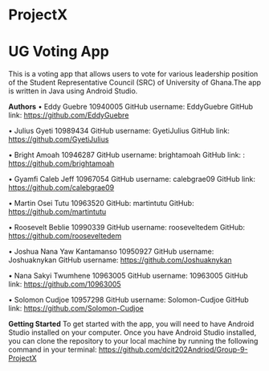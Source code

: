 # ProjectX

# UG Voting App
This is a voting app that allows users to vote for various leadership position of the Student Representative Council (SRC) of University of Ghana.The app is written in Java using Android Studio.

**Authors**
•	Eddy Guebre  10940005
GitHub username: EddyGuebre 
GitHub link: https://github.com/EddyGuebre

•	Julius Gyeti 10989434
GitHub username: GyetiJulius 
GitHub link: https://github.com/GyetiJulius

•	Bright Amoah 10946287
GitHub username: brightamoah
GitHub link: : https://github.com/brightamoah

•	Gyamfi Caleb Jeff 10967054
GitHub username: calebgrae09
GitHub link: https://github.com/calebgrae09 

•	Martin Osei Tutu 10963520
GitHub: martintutu
GitHub:  https://github.com/martintutu

•	Roosevelt Beblie 10990339
GitHub username: rooseveltedem 
GitHub:  https://github.com/rooseveltedem

•	Joshua Nana Yaw Kantamanso 10950927
GitHub username: Joshuaknykan
GitHub username: https://github.com/Joshuaknykan

•	Nana Sakyi Twumhene 10963005
GitHub username: 10963005
GitHub link: https://github.com/10963005

•	Solomon Cudjoe 10957298
GitHub username: Solomon-Cudjoe
GitHub link: https://github.com/Solomon-Cudjoe


**Getting Started**
To get started with the app, you will need to have Android Studio installed on your computer.
Once you have Android Studio installed, you can clone the repository to your local machine by running the following command in your terminal:
https://github.com/dcit202Andriod/Group-9-ProjectX


